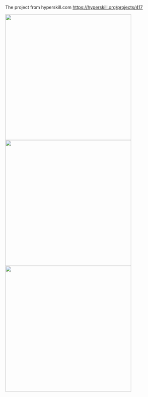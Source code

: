 The project from hyperskill.com
https://hyperskill.org/projects/417

<img src='https://github.com/ElenaPanPanda/Morse-Translator/assets/128897858/7e862f0d-5dac-4750-a546-bc879e71531d' width='400'>

<img src='https://github.com/ElenaPanPanda/Morse-Translator/assets/128897858/d7f3aac0-4a7f-4ebf-badc-92ae8e385fd4' width='400'>

<img src='https://github.com/ElenaPanPanda/Morse-Translator/assets/128897858/20401ea1-c0ee-476d-809e-10d68b78b6d1' width='400'>
